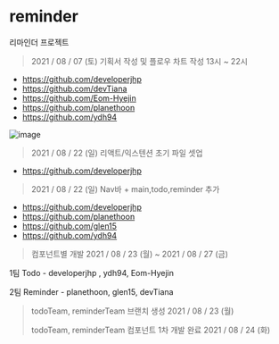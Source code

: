 # reminder
리마인더 프로젝트

> 2021 / 08 / 07 (토)  기획서 작성 및 플로우 차트 작성  13시 ~ 22시 
+ https://github.com/developerjhp
+ https://github.com/devTiana
+ https://github.com/Eom-Hyejin
+ https://github.com/planethoon
+ https://github.com/ydh94

![image](https://user-images.githubusercontent.com/85682854/128624654-b9aa819a-6a1d-4a76-a3db-343b4d6e7db6.png)

> 2021 / 08 / 22 (일) 리액트/익스텐션 초기 파일 셋업 
+ https://github.com/developerjhp

> 2021 / 08 / 22 (일) Nav바 + main,todo,reminder 추가
+ https://github.com/developerjhp
+ https://github.com/planethoon
+ https://github.com/glen15
+ https://github.com/ydh94


> 컴포넌트별 개발 2021 / 08 / 23 (월) ~ 2021 / 08 / 27 (금) 

1팀 Todo - developerjhp , ydh94, Eom-Hyejin

2팀 Reminder - planethoon, glen15, devTiana


> todoTeam,  reminderTeam 브랜치 생성  2021 / 08 / 23 (월)
> 
> todoTeam, reminderTeam 컴포넌트 1차 개발 완료 2021 / 08 / 24 (화)
